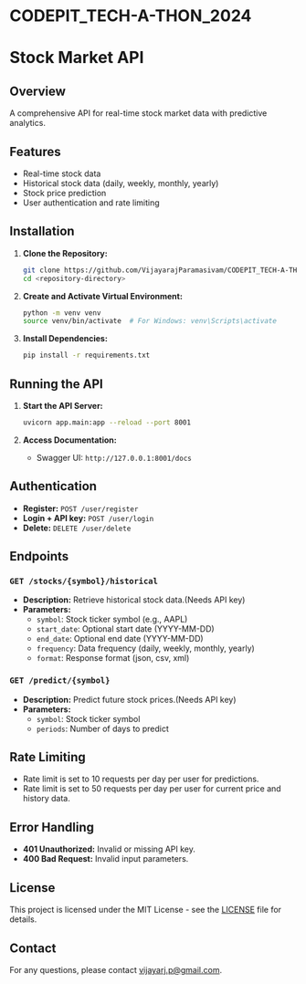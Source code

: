 # CODEPIT_TECH-A-THON_2024

# Stock Market API

## Overview
A comprehensive API for real-time stock market data with predictive analytics. 

## Features
- Real-time stock data
- Historical stock data (daily, weekly, monthly, yearly)
- Stock price prediction
- User authentication and rate limiting

## Installation

1. **Clone the Repository:**

    ```sh
    git clone https://github.com/VijayarajParamasivam/CODEPIT_TECH-A-THON_2024.git
    cd <repository-directory>
    ```

2. **Create and Activate Virtual Environment:**

    ```sh
    python -m venv venv
    source venv/bin/activate  # For Windows: venv\Scripts\activate
    ```

3. **Install Dependencies:**

    ```sh
    pip install -r requirements.txt
    ```

## Running the API

1. **Start the API Server:**

    ```sh
    uvicorn app.main:app --reload --port 8001
    ```

2. **Access Documentation:**
   - Swagger UI: `http://127.0.0.1:8001/docs`

## Authentication

- **Register:** `POST /user/register`
- **Login + API key:** `POST /user/login`
- **Delete:** `DELETE /user/delete`

## Endpoints

### `GET /stocks/{symbol}/historical`
- **Description:** Retrieve historical stock data.(Needs API key)
- **Parameters:**
  - `symbol`: Stock ticker symbol (e.g., AAPL)
  - `start_date`: Optional start date (YYYY-MM-DD)
  - `end_date`: Optional end date (YYYY-MM-DD)
  - `frequency`: Data frequency (daily, weekly, monthly, yearly)
  - `format`: Response format (json, csv, xml)

### `GET /predict/{symbol}`
- **Description:** Predict future stock prices.(Needs API key)
- **Parameters:**
  - `symbol`: Stock ticker symbol
  - `periods`: Number of days to predict

## Rate Limiting

- Rate limit is set to 10 requests per day per user for predictions.
- Rate limit is set to 50 requests per day per user for current price and history data.

## Error Handling

- **401 Unauthorized:** Invalid or missing API key.
- **400 Bad Request:** Invalid input parameters.

## License

This project is licensed under the MIT License - see the [LICENSE](LICENSE) file for details.

## Contact

For any questions, please contact [vijayarj.p@gmail.com](mailto:vijayarj.p@gmail.com).
